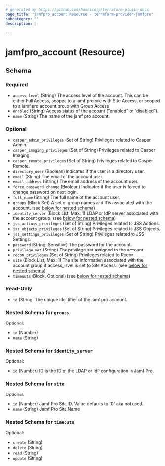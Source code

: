 ```yaml
---
# generated by https://github.com/hashicorp/terraform-plugin-docs
page_title: "jamfpro_account Resource - terraform-provider-jamfpro"
subcategory: ""
description: |-
  
---
```


# jamfpro_account (Resource)





<!-- schema generated by tfplugindocs -->
## Schema

### Required

- `access_level` (String) The access level of the account. This can be either Full Access, scoped to a jamf pro site with Site Access, or scoped to a jamf pro account group with Group Access
- `enabled` (String) Access status of the account (“enabled” or “disabled”).
- `name` (String) The name of the jamf pro account.

### Optional

- `casper_admin_privileges` (Set of String) Privileges related to Casper Admin.
- `casper_imaging_privileges` (Set of String) Privileges related to Casper Imaging.
- `casper_remote_privileges` (Set of String) Privileges related to Casper Remote.
- `directory_user` (Boolean) Indicates if the user is a directory user.
- `email` (String) The email of the account user.
- `email_address` (String) The email address of the account user.
- `force_password_change` (Boolean) Indicates if the user is forced to change password on next login.
- `full_name` (String) The full name of the account user.
- `groups` (Block Set) A set of group names and IDs associated with the account. (see [below for nested schema](#nestedblock--groups))
- `identity_server` (Block List, Max: 1) LDAP or IdP server associated with the account group. (see [below for nested schema](#nestedblock--identity_server))
- `jss_actions_privileges` (Set of String) Privileges related to JSS Actions.
- `jss_objects_privileges` (Set of String) Privileges related to JSS Objects.
- `jss_settings_privileges` (Set of String) Privileges related to JSS Settings.
- `password` (String, Sensitive) The password for the account.
- `privilege_set` (String) The privilege set assigned to the account.
- `recon_privileges` (Set of String) Privileges related to Recon.
- `site` (Block List, Max: 1) The site information associated with the account group if access_level is set to Site Access. (see [below for nested schema](#nestedblock--site))
- `timeouts` (Block, Optional) (see [below for nested schema](#nestedblock--timeouts))

### Read-Only

- `id` (String) The unique identifier of the jamf pro account.

<a id="nestedblock--groups"></a>
### Nested Schema for `groups`

Optional:

- `id` (Number)
- `name` (String)


<a id="nestedblock--identity_server"></a>
### Nested Schema for `identity_server`

Optional:

- `id` (Number) ID is the ID of the LDAP or IdP configuration in Jamf Pro.


<a id="nestedblock--site"></a>
### Nested Schema for `site`

Optional:

- `id` (Number) Jamf Pro Site ID. Value defaults to '0' aka not used.
- `name` (String) Jamf Pro Site Name


<a id="nestedblock--timeouts"></a>
### Nested Schema for `timeouts`

Optional:

- `create` (String)
- `delete` (String)
- `read` (String)
- `update` (String)
